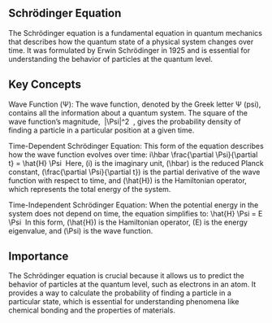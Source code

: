 
## Schrödinger Equation 

The Schrödinger equation is a fundamental equation in quantum mechanics that describes how the quantum state of a physical system changes over time. It was formulated by Erwin Schrödinger in 1925 and is essential for understanding the behavior of particles at the quantum level.

## Key Concepts

Wave Function (Ψ): The wave function, denoted by the Greek letter Ψ (psi), contains all the information about a quantum system. The square of the wave function’s magnitude,  |\Psi|^2  , gives the probability density of finding a particle in a particular position at a given time.


Time-Dependent Schrödinger Equation: This form of the equation describes how the wave function evolves over time: i\hbar \frac{\partial \Psi}{\partial t} = \hat{H} \Psi  Here, (i) is the imaginary unit, (\hbar) is the reduced Planck constant, (\frac{\partial \Psi}{\partial t}) is the partial derivative of the wave function with respect to time, and (\hat{H}) is the Hamiltonian operator, which represents the total energy of the system.


Time-Independent Schrödinger Equation: When the potential energy in the system does not depend on time, the equation simplifies to: \hat{H} \Psi = E \Psi  In this form, (\hat{H}) is the Hamiltonian operator, (E) is the energy eigenvalue, and (\Psi) is the wave function.


## Importance
The Schrödinger equation is crucial because it allows us to predict the behavior of particles at the quantum level, such as electrons in an atom. It provides a way to calculate the probability of finding a particle in a particular state, which is essential for understanding phenomena like chemical bonding and the properties of materials.
